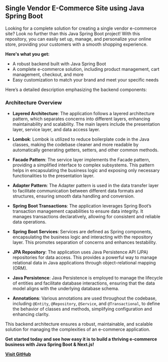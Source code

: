 ## Single Vendor E-Commerce Site using Java Spring Boot

Looking for a complete solution for creating a single vendor e-commerce site? Look no further than this Java Spring Boot project! With this repository, you can easily set up, manage, and personalize your online store, providing your customers with a smooth shopping experience.

**Here's what you get:**

* A robust backend built with Java Spring Boot
* A complete e-commerce solution, including product management, cart management, checkout, and more
* Easy customization to match your brand and meet your specific needs

Here’s a detailed description emphasizing the backend components:

### Architecture Overview

- **Layered Architecture**: The application follows a layered architecture pattern, which separates concerns into different layers, enhancing maintainability and scalability. The main layers include the presentation layer, service layer, and data access layer.

- **Lombok**: Lombok is utilized to reduce boilerplate code in the Java classes, making the codebase cleaner and more readable by automatically generating getters, setters, and other common methods.

- **Facade Pattern**: The service layer implements the Facade pattern, providing a simplified interface to complex subsystems. This pattern helps in encapsulating the business logic and exposing only necessary functionalities to the presentation layer.

- **Adapter Pattern**: The Adapter pattern is used in the data transfer layer to facilitate communication between different data formats and structures, ensuring smooth data handling and conversion.

- **Spring Boot Transactions**: The application leverages Spring Boot’s transaction management capabilities to ensure data integrity. It manages transactions declaratively, allowing for consistent and reliable data operations.

- **Spring Boot Services**: Services are defined as Spring components, encapsulating the business logic and interacting with the repository layer. This promotes separation of concerns and enhances testability.

- **JPA Repository**: The application uses Java Persistence API (JPA) repositories for data access. This provides a powerful way to manage relational data in Java applications through object-relational mapping (ORM).

- **Java Persistence**: Java Persistence is employed to manage the lifecycle of entities and facilitate database interactions, ensuring that the data model aligns with the underlying database schema.

- **Annotations**: Various annotations are used throughout the codebase, including `@Entity`, `@Repository`, `@Service`, and `@Transactional`, to define the behavior of classes and methods, simplifying configuration and enhancing clarity.

This backend architecture ensures a robust, maintainable, and scalable solution for managing the complexities of an e-commerce application.


**Get started today and see how easy it is to build a thriving e-commerce business with Java Spring Boot & Next.js!**

**[Visit GitHub](https://github.com/RaminduA/Single_Vendor_ECommerce_Site-JavaSpringBoot_NextJs)**
